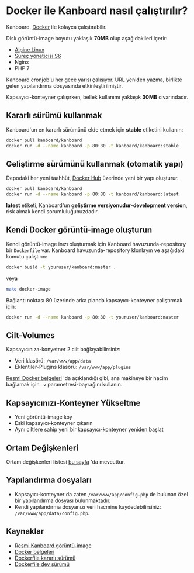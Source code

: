 Docker ile Kanboard nasıl çalıştırılır?
================================

Kanboard, [Docker](https://www.docker.com) ile kolayca çalıştırabilir.

Disk görüntü-image boyutu yaklaşık **70MB** olup aşağıdakileri içerir:

- [Alpine Linux](http://alpinelinux.org/)
- [Süreç yöneticisi S6](http://skarnet.org/software/s6/)
- Nginx
- PHP 7

Kanboard cronjob'u her gece yarısı çalışıyor.
URL yeniden yazma, birlikte gelen yapılandırma dosyasında etkinleştirilmiştir.

Kapsayıcı-konteyner çalışırken, bellek kullanımı yaklaşık **30MB** civarındadır.

Kararlı sürümü kullanmak
----------------------

Kanboard'un en kararlı sürümünü elde etmek için **stable** etiketini kullanın:

```bash
docker pull kanboard/kanboard
docker run -d --name kanboard -p 80:80 -t kanboard/kanboard:stable
```

Geliştirme sürümünü kullanmak (otomatik yapı)
---------------------------------------------

Depodaki her yeni taahhüt, [Docker Hub](https://registry.hub.docker.com/u/kanboard/kanboard/) üzerinde yeni bir yapı oluşturur.

```bash
docker pull kanboard/kanboard
docker run -d --name kanboard -p 80:80 -t kanboard/kanboard:latest
```

**latest** etiketi, Kanboard'un **geliştirme versiyonudur-development version**, risk almak kendi sorumluluğunuzdadır.

Kendi Docker görüntü-image oluşturun
---------------------------

Kendi görüntü-image inızı oluşturmak için Kanboard havuzunda-repository bir `Dockerfile` var.
Kanboard havuzunda-repository klonlayın ve aşağıdaki komutu çalıştırın:

```bash
docker build -t youruser/kanboard:master .
```

veya

```bash
make docker-image
```

Bağlantı noktası 80 üzerinde arka planda kapsayıcı-konteyner çalıştırmak için:

```bash
docker run -d --name kanboard -p 80:80 -t youruser/kanboard:master
```

Cilt-Volumes
-------

Kapsayıcınıza-konyetner 2 cilt bağlayabilirsiniz:

- Veri klasörü: `/var/www/app/data`
- Eklentiler-Plugins klasörü: `/var/www/app/plugins`

[Resmi Docker belgeleri](https://docs.docker.com/storage/volumes/) 'da açıklandığı gibi, ana makineye bir hacim bağlamak için  `-v` parametresi-bayrağını kullanın.

Kapsayıcınızı-Konteyner Yükseltme
----------------------

- Yeni görüntü-image koy
- Eski kapsayıcı-konteyner çıkarın
- Aynı ciltlere sahip yeni bir kapsayıcı-konteyner yeniden başlat

Ortam Değişkenleri
---------------------

Ortam değişkenleri listesi [bu sayfa](env.markdown) 'da mevcuttur.

Yapılandırma dosyaları
------------

- Kapsayıcı-konteyner da zaten `/var/www/app/config.php` de bulunan özel bir yapılandırma dosyası bulunmaktadır.
- Kendi yapılandırma dosyanızı veri hacmine kaydedebilirsiniz: `/var/www/app/data/config.php`.

Kaynaklar
----------

- [Resmi Kanboard görüntü-image](https://registry.hub.docker.com/u/kanboard/kanboard/)
- [Docker belgeleri](https://docs.docker.com/)
- [Dockerfile kararlı sürümü](https://github.com/kanboard/docker)
- [Dockerfile dev sürümü](https://github.com/kanboard/kanboard/blob/master/Dockerfile)
